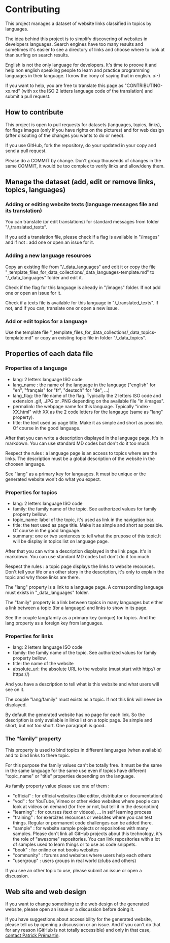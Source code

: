 # Contributing

This project manages a dataset of website links classified in topics by languages.

The idea behind this project is to simplify discovering of websites in developers languages. Search engines have too many results and sometimes it's easier to see a directory of links and choose where to look at than surfing on search results.

English is not the only language for developers. It's time to proove it and help non english speaking people to learn and practice programming languages in their language. I know the irony of saying that in english. o:-)

If you want to help, you are free to translate this page as "CONTRIBUTING-xx.md" (with xx the ISO 2 letters language code of the translation) and submit a pull request.

## How to contribute

This project is open to pull requests for datasets (languages, topics, links), for flags images (only if you have rights on the pictures) and for web design (after discuting of the changes you wants to do or need).

If you use GitHub, fork the repository, do your updated in your copy and send a pull request.

Please do a COMMIT by change. Don't group thousends of changes in the same COMMIT, it would be too complex to verify links and allow/deny them.

## Manage the dataset (add, edit or remove links, topics, languages)

### Adding or editing website texts (language messages file and its translation)

You can translate (or edit translations) for standard messages from folder "/_translated_texts".

If you add a translation file, please check if a flag is available in "/images" and if not : add one or open an issue for it.

### Adding a new language resources

Copy an existing file from "/_data_languages" and edit it or copy the file "_template_files_for_data_collections/_data_languages-template.md" to "/_data_languages" folder and edit it.

Check if the flag for this language is already in "/images" folder. If not add one or open an issue for it.

Check if a texts file is available for this language in "/_translated_texts". If not, and if you can, translate one or open a new issue.

### Add or edit topics for a language

Use the template file "_template_files_for_data_collections/_data_topics-template.md" or copy an existing topic file in folder "/_data_topics".

## Properties of each data file

### Properties of a language

* lang: 2 letters language ISO code
* lang_name : the name of the language in the language ("english" for "en", "français" for "fr", "deutsch" for "de", ...)
* lang_flag: the file name of the flag. Typically the 2 letters ISO code and extension .gif, .JPG or .PNG depending on the available file "in /images".
* permalink: the webpage name for this language. Typically "index-XX.html" with XX as the 2 code letters for the langauge (same as "lang" property).
* title: the text used as page title. Make it as simple and short as possible. Of course in the good language.

After that you can write a description displayed in the language page. It's in markdown. You can use standard MD codes but don't do it too much.

Respect the rules : a language page is an access to topics where are the links. The description must be a global description of the website in the choosen language.

See "lang" as a primary key for languages. It must be unique or the generated website won't do what you expect.

### Properties for topics

* lang: 2 letters language ISO code
* family: the family name of the topic. See authorized values for family property bellow.
* topic_name: label of the topic, it's used as link in the navigation bar.
* title: the text used as page title. Make it as simple and short as possible. Of course in the good language.
* summary: one or two sentences to tell what the prupose of this topic.It will be display in topics list on language page.

After that you can write a description displayed in the link page. It's in markdown. You can use standard MD codes but don't do it too much.

Respect the rules : a topic page displays the links to website resources. Don't tell your life or an other story in the description, it's only to explain the topic and why those links are there.

The "lang" property is a link to a language page. A corresponding language must exists in "_data_languages" folder.

The "family" property is a link between topics in many languages but either a link between a topic (for a language) and links to show in its page.

See the couple lang/family as a primary key (unique) for topics. And the lang property as a foreign key from languages.

### Properties for links

* lang: 2 letters language ISO code
* family: the family name of the topic. See authorized values for family property bellow.
* title: the name of the website
* absolute_url: the absolute URL to the website (must start with http:// or https://)

And you have a description to tell what is this website and what users will see on it.

The couple "lang/family" must exists as a topic. If not this link will never be displayed.

By default the generated website has no page for each link. So the description is only available in links list on a topic page. Be simple and short, but not too short. One paragraph is good.

### The "family" property

This property is used to bind topics in different languages (when available) and to bind links to there topic.

For this purpose the family values can't be totally free. It must be the same in the same language for the same use even if topics have different "topic_name" or "title" properties depending on the language.

As family property value please use one of them :

* "official" : for official websites (like editor, distributor or documentation)
* "vod" : for YouTube, Vimeo or other video websites where people can look at videos on demand (for free or not, but tell it in the description)
* "learning" : for courses (text or videos), ... in self learning process
* "training" : for exercizes resources or websites where you can test things. Regular or permanent code challenges can be added there.
* "sample" : for website sample projects or reposiroties with many samples. Please don't link all GitHub projects about this technology, it's the role of "awesome" repositories. You can link repositories with a lot of samples used to learn things or to use as code snippets.
* "book" : for online or not books websites
* "community" : forums and websites where users help each others
* "usergroup" : users groups in real world (clubs and others)

If you see an other topic to use, please submit an issue or open a discussion.

## Web site and web design

If you want to change something to the web design of the generated website, please open an issue or a discussion before doing it.

If you have suggestions about accessibility for the generated website, please tell us by opening a discussion or an issue. And if you can't do that for any reason (GitHub is not totally accessible) and only in that case, [contact Patrick Prémartin](https://developpeur-pascal.fr/nous-contacter.php).
